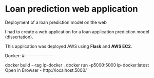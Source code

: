 # Loan prediction web application
Deployment of a loan prediction model on the web


I had to create a web application for a loan application prediction model (dissertation).

This application was deployed AWS  using **Flask** and **AWS EC2**.


Docker:
#---------------

docker build --tag lp-docker .
docker run -p5000:5000 lp-docker:latest
Open in Browser  -  http://localhost:5000/



